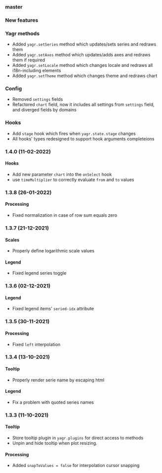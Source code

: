 ### master

### New features

### Yagr methods

-   Added `yagr.setSeries` method which updates/sets series and redraws them
-   Added `yagr.setAxes` method which updates/adds axes and redraws them if required
-   Added `yagr.setLocale` method which changes locale and redraws all i18n-including elements
-   Added `yagr.setTheme` method which changes theme and redraws chart

### Config

-   Removed `settings` fields
-   Refactored `chart` field, now it includes all settings from `settings` field, and diverged fields by domains

### Hooks

-   Add `stage` hook which fires when `yagr.state.stage` changes
-   All hooks' types redesigned to support hook arguments completeions

### 1.4.0 (11-02-2022)

#### Hooks

-   Add new parameter `chart` into the `onSelect` hook
-   use `timeMultiplier` to correctly evaluate `from` and `to` values

### 1.3.8 (26-01-2022)

#### Processing

-   Fixed normalization in case of row sum equals zero

### 1.3.7 (21-12-2021)

#### Scales

-   Properly define logarithmic scale values

#### Legend

-   Fixed legend series toggle

### 1.3.6 (02-12-2021)

#### Legend

-   Fixed legend items' `seried-idx` attribute

### 1.3.5 (30-11-2021)

#### Processing

-   Fixed `left` interpolation

### 1.3.4 (13-10-2021)

#### Tooltip

-   Properly render serie name by escaping html

#### Legend

-   Fix a problem with quoted series names

### 1.3.3 (11-10-2021)

#### Tooltip

-   Store tooltip plugin in `yagr.plugins` for direct access to methods
-   Unpin and hide tooltip when plot resizing.

#### Processing

-   Added `snapToValues = false` for interpolation cursor snapping
